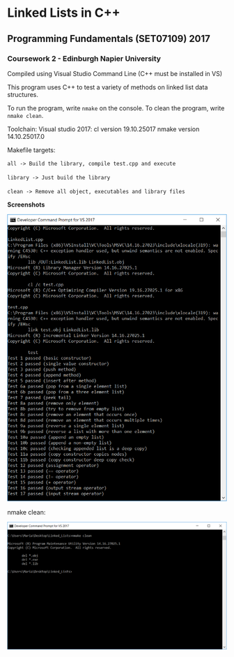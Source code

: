 # Linked Lists in C++

## Programming Fundamentals (SET07109) 2017

### Coursework 2 - Edinburgh Napier University

Compiled using Visual Studio Command Line (C++ must be installed in VS)

This program uses C++ to test a variety of methods on linked list data structures.

To run the program, write ```nmake``` on  the console.
To clean the program, write ```nmake clean```.

Toolchain:
  Visual studio 2017:
    cl version 19.10.25017
    nmake version 14.10.25017.0

Makefile targets:

    all -> Build the library, compile test.cpp and execute

    library -> Just build the library

    clean -> Remove all object, executables and library files

**Screenshots**

![Screenshot](images/test.png)

nmake clean:

![Screenshot](images/clean.png)
